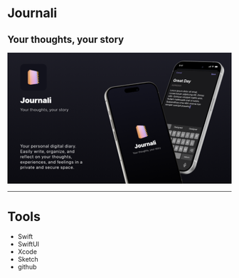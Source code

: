 # Journali
## Your thoughts, your story

!["cover image shows the app."](Cover.png)

---
# Tools
- Swift
- SwiftUI
- Xcode
- Sketch
- github
